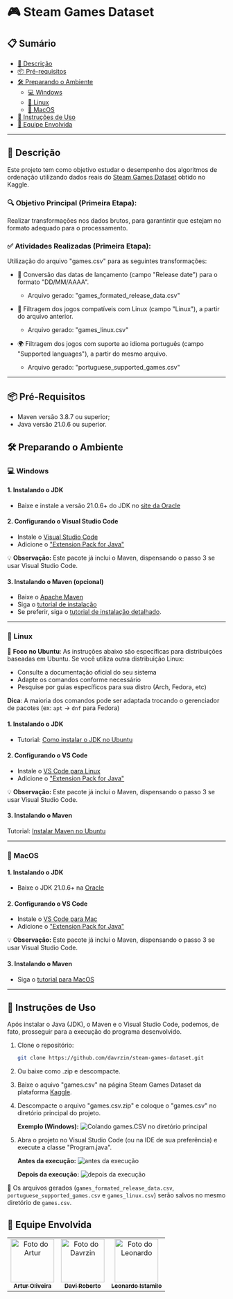 # 🎮 Steam Games Dataset

## 📋 Sumário  
- [🎯 Descrição](#-descrição)  
- [📦 Pré-requisitos](#-pré-requisitos) 
- [🛠️ Preparando o Ambiente](#-preparando-o-ambiente)  
  - [💻 Windows](#-windows)  
  - [🐧 Linux](#-linux)
  - [🍎 MacOS](#-macos)
- [🚀 Instruções de Uso](#-instruções-de-uso)
- [👥 Equipe Envolvida](#-equipe-envolvida)

---

## 🎯 Descrição
Este projeto tem como objetivo estudar o desempenho dos algoritmos de ordenação utilizando dados reais do [Steam Games Dataset](https://www.kaggle.com/datasets/fronkongames/steam-games-dataset) obtido no Kaggle. 

### 🔍 Objetivo Principal (Primeira Etapa):
Realizar transformações nos dados brutos, para garantintir que estejam no formato adequado para o processamento.

### ✅ Atividades Realizadas (Primeira Etapa):

Utilização do arquivo "games.csv" para as seguintes transformações:

- 📅 Conversão das datas de lançamento (campo "Release date") para o formato "DD/MM/AAAA".  
  - Arquivo gerado: "games_formated_release_data.csv"

- 🐧 Filtragem dos jogos compatíveis com Linux (campo "Linux"), a partir do arquivo anterior.  
  - Arquivo gerado: "games_linux.csv"

- 🌍 Filtragem dos jogos com suporte ao idioma português (campo "Supported languages"), a partir do mesmo arquivo.  
  - Arquivo gerado: "portuguese_supported_games.csv"

---

## 📦 Pré-Requisitos
- Maven versão 3.8.7 ou superior;
- Java versão 21.0.6 ou superior.


## 🛠️ Preparando o Ambiente

### 💻 Windows

#### 1. Instalando o JDK
-  Baixe e instale a versão 21.0.6+ do JDK no [site da Oracle](https://www.oracle.com/br/java/technologies/downloads/#jdk23-windows)

#### 2. Configurando o Visual Studio Code
- Instale o [Visual Studio Code](https://code.visualstudio.com/docs/setup/windows)  
- Adicione o ["Extension Pack for Java"](https://marketplace.visualstudio.com/items?itemName=vscjava.vscode-java-pack)

💡 **Observação:** Este pacote já inclui o Maven, dispensando o passo 3 se usar Visual Studio Code.

#### 3. Instalando o Maven (opcional)
 - Baixe o [Apache Maven](https://maven.apache.org/download.cgi)  
  - Siga o [tutorial de instalação](https://maven.apache.org/install.html)
   - Se preferir, siga o [tutorial de instalação detalhado](https://charlesmms.azurewebsites.net/2017/09/04/instalando-maven-no-windows-10/).

---

### 🐧 Linux
📌 **Foco no Ubuntu**: As instruções abaixo são específicas para distribuições baseadas em Ubuntu. Se você utiliza outra distribuição Linux:
- Consulte a documentação oficial do seu sistema
- Adapte os comandos conforme necessário
- Pesquise por guias específicos para sua distro (Arch, Fedora, etc)

 **Dica**: A maioria dos comandos pode ser adaptada trocando o gerenciador de pacotes (ex: `apt` → `dnf` para Fedora)

#### 1. Instalando o JDK
- Tutorial: [Como instalar o JDK no Ubuntu](https://www.hostinger.com.br/tutoriais/como-instalar-java-no-ubuntu)

#### 2. Configurando o VS Code
 - Instale o [VS Code para Linux](https://code.visualstudio.com/docs/setup/linux)  
- Adicione o ["Extension Pack for Java"](https://marketplace.visualstudio.com/items?itemName=vscjava.vscode-java-pack)

💡 **Observação:** Este pacote já inclui o Maven, dispensando o passo 3 se usar Visual Studio Code.

#### 3. Instalando o Maven
 Tutorial: [Instalar Maven no Ubuntu](https://www.hostinger.com.br/tutoriais/install-maven-ubuntu)


---

### 🍎 MacOS

#### 1. Instalando o JDK
-  Baixe o JDK 21.0.6+ na [ Oracle](https://www.oracle.com/br/java/technologies/downloads/#jdk23-mac)

#### 2. Configurando o VS Code
- Instale o [VS Code para Mac](https://code.visualstudio.com/docs/setup/mac)  
- Adicione o ["Extension Pack for Java"](https://marketplace.visualstudio.com/items?itemName=vscjava.vscode-java-pack)

💡 **Observação:** Este pacote já inclui o Maven, dispensando o passo 3 se usar Visual Studio Code.

#### 3. Instalando o Maven
- Siga o [tutorial para MacOS](https://www.digitalocean.com/community/tutorials/install-maven-mac-os)

---


## 🚀 Instruções de Uso

Após instalar o Java (JDK), o Maven e o Visual Studio Code, podemos, de fato, prosseguir para a execução do programa desenvolvido.

1. Clone o repositório:  
   ```bash
   git clone https://github.com/davrzin/steam-games-dataset.git
   ````

2. Ou baixe como .zip e descompacte.

3. Baixe o aquivo  "games.csv" na página Steam Games Dataset da plataforma [Kaggle](https://www.kaggle.com/datasets/fronkongames/steam-games-dataset).

4. Descompacte o arquivo "games.csv.zip" e coloque o "games.csv" no diretório principal do projeto.

    **Exemplo (Windows):**
    ![Colando games.CSV no diretório principal](./imagens/colar_gamesCSV_no_diretorio.png)


4. Abra o projeto no Visual Studio Code (ou na IDE de sua preferência) e execute a classe "Program.java".

    **Antes da execução:**
    ![antes da execução](./imagens/estado_inicial.png)

    **Depois da execução:**
    ![depois da execução](./imagens/estado_final.png)

📁 Os arquivos gerados (``games_formated_release_data.csv``, ``portuguese_supported_games.csv`` e ``games_linux.csv``) serão salvos no mesmo diretório de ``games.csv``.


## 👥 Equipe Envolvida

<table>
  <tr>
    <td align="center">
      <a href="https://github.com/ArturOliveir4">
        <img src="https://github.com/ArturOliveir4.png" width="100px;" alt="Foto do Artur"/><br />
        <sub><b>Artur Oliveira</b></sub>
      </a><br />
    </td>
    <td align="center">
      <a href="https://github.com/davrzin">
        <img src="https://github.com/davrzin.png" width="100px;" alt="Foto do Davrzin"/><br />
        <sub><b>Davi Roberto</b></sub>
      </a><br />
    </td>
    <td align="center">
      <a href="https://github.com/leonardo-istamilo">
        <img src="https://github.com/leonardo-istamilo.png" width="100px;" alt="Foto do Leonardo"/><br />
        <sub><b>Leonardo Istamilo</b></sub>
      </a><br />
    </td>
  </tr>
</table>
